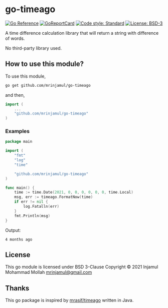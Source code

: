 # go-timeago

[![Go Reference](https://pkg.go.dev/badge/golang.org/x/pkgsite.svg)](https://pkg.go.dev/github.com/mrinjamul/go-timeago)
[![GoReportCard](https://goreportcard.com/badge/github.com/mrinjamul/go-timeago)](https://goreportcard.com/report/github.com/mrinjamul/go-timeago)
[![Code style: Standard](https://img.shields.io/badge/code%20style-Standard-blue.svg)]()
[![License: BSD-3 ](https://img.shields.io/badge/License-BSD%203-blue.svg)](https://github.com/mrinjamul/go-timeago/blob/main/LICENSE)

A time difference calculation library that will return a string with difference of words.

No third-party library used.

## How to use this module?

To use this module,

```sh
go get github.com/mrinjamul/go-timeago
```

and then,

```go
import (
    ...
    "github.com/mrinjamul/go-timeago"
)
```

### Examples

```go
package main

import (
	"fmt"
	"log"
	"time"

	"github.com/mrinjamul/go-timeago"
)

func main() {
	time := time.Date(2021, 0, 0, 0, 0, 0, 0, time.Local)
	msg, err := timeago.FormatNow(time)
	if err != nil {
		log.Fatalln(err)
	}
	fmt.Println(msg)
}
```

Output:

    4 months ago

## License

This go module is licensed under BSD 3-Clause Copyright © 2021 Injamul Mohammad Mollah <mrinjamul@gmail.com>

## Thanks

This go package is inspired by [mrasif/timeago](https://github.com/mrasif/timeago) written in Java.
